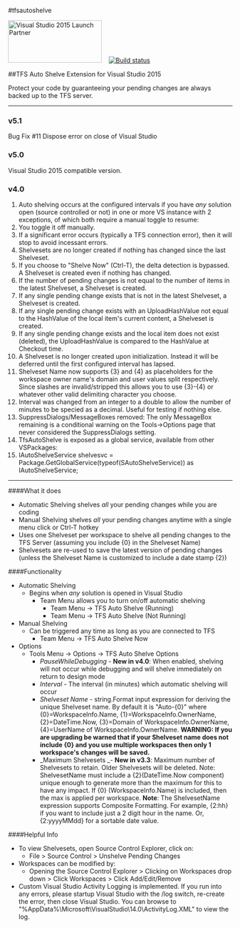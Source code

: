 #tfsautoshelve

<img id="171213" src="https://i1.visualstudiogallery.msdn.s-msft.com/8a8c753d-e10e-42b2-940e-2f6e8ed68d84/image/file/171213/1/vs2015_launch_partner.png" alt="Visual Studio 2015 Launch Partner" width="210" height="95"/>&nbsp;&nbsp;&nbsp;&nbsp;[![Build status](https://ci.appveyor.com/api/projects/status/ornwijwtoy41wpg6?svg=true)](https://ci.appveyor.com/project/vercellone/tfsautoshelve)

##TFS Auto Shelve Extension for Visual Studio 2015

 Protect your code by guaranteeing your pending changes are always backed up to the TFS server.

---
### v5.1

Bug Fix #11 Dispose error on close of Visual Studio

### v5.0

Visual Studio 2015 compatible version.

### v4.0

1. Auto shelving occurs at the configured intervals if you have _any_ solution open (source controlled or not) in one or more VS instance with 2 exceptions, of which both require a manual toggle to resume:
  1. You toggle it off manually.
  2. If a significant error occurs (typically a TFS connection error), then it will stop to avoid incessant errors.
2. Shelvesets are no longer created if nothing has changed since the last Shelveset.
  1. If you choose to "Shelve Now" (Ctrl-T), the delta detection is bypassed.  A Shelveset is created even if nothing has changed.
  2. If the number of pending changes is not equal to the number of items in the latest Shelveset, a Shelveset is created.
  3. If any single pending change exists that is not in the latest Shelveset, a Shelveset is created.
  4. If any single pending change exists with an UploadHashValue not equal to the HashValue of the local item's current content, a Shelveset is created.
  5. If any single pending change exists and the local item does not exist (deleted), the UploadHashValue is compared to the HashValue at Checkout time.
3. A Shelveset is no longer created upon initialization.  Instead it will be deferred until the first configured interval has lapsed.
4. Shelveset Name now supports {3} and {4} as placeholders for the workspace owner name's domain and user values split respectively.  Since slashes are invalid/stripped this allows you to use {3}-{4} or whatever other valid delimiting character you choose.
5. Interval was changed from an integer to a double to allow the number of minutes to be specied as a decimal.  Useful for testing if nothing else.
6. SuppressDialogs/MessageBoxes removed: The only MessageBox remaining is a conditional warning on the Tools->Options page that never considered the SuppressDialogs setting.
7. TfsAutoShelve is exposed as a global service, available from other VSPackages:
  1. IAutoShelveService shelvesvc = Package.GetGlobalService(typeof(SAutoShelveService)) as IAutoShelveService;
---

####What it does

*   Automatic Shelving shelves _all_ your pending changes while you are coding
*   Manual Shelving shelves _all_ your pending changes anytime with a single menu click or Ctrl-T hotkey
*   Uses one Shelveset per workspace to shelve all pending changes to the TFS Server (assuming you include {0} in the Shelveset Name)
*   Shelvesets are re-used to save the latest version of pending changes (unless the Shelveset Name is customized to include a date stamp {2})

####Functionality

*   Automatic Shelving
    *   Begins when _any_ solution is opened in Visual Studio
		*  Team Menu allows you to turn on/off automatic shelving
            *   Team Menu -> TFS Auto Shelve (Running)
			*   Team Menu -> TFS Auto Shelve (Not Running)
*   Manual Shelving
    *   Can be triggered any time as long as you are connected to TFS
        *   Team Menu -> TFS Auto Shelve Now
*   Options
    *   Tools Menu -> Options -> TFS Auto Shelve Options
        *   _PauseWhileDebugging_ - **New in v4.0**: When enabled, shelving will not occur while debugging and will shelve immediately on return to design mode
        *   _Interval_ - The interval (in minutes) which automatic shelving will occur
        *   _Shelveset Name_ - string.Format input expression for deriving the unique Shelveset name.  By default it is "Auto-{0}" where {0}=WorkspaceInfo.Name, {1}=WorkspaceInfo.OwnerName, {2}=DateTime.Now, {3}=Domain of WorkspaceInfo.OwnerName, {4}=UserName of WorkspaceInfo.OwnerName. 
**WARNING: If you are upgrading be warned that if your Shelveset name does not include {0} and you use multiple workspaces then only 1 workspace's changes will be saved.**
        *   _Maximum Shelvesets _- **New in v3.3**: Maximum number of Shelvesets to retain. Older Shelvesets will be deleted.  Note: ShelvesetName must include a {2}(DateTime.Now
 component) unique enough to generate more than the maximum for this to have any impact.  If {0} (WorkspaceInfo.Name) is included, then the max is applied per workspace.
**Note**: The ShelvesetName expression supports Composite Formatting.  For example, {2:hh} if you want to include just a 2 digit hour in the name.  Or, {2:yyyyMMdd} for a sortable date value.

####Helpful Info

*   To view Shelvesets, open Source Control Explorer, click on:
    *   File > Source Control > Unshelve Pending Changes
*   Workspaces can be modified by:
    *   Opening the Source Control Explorer > Clicking on Workspaces drop down > Click Workspaces > Click Add/Edit/Remove
*   Custom Visual Studio Activity Logging is implemented. If you run into any errors, please startup Visual Studio with the /log switch, re-create the error, then close Visual Studio. You can browse to "%AppData%\Microsoft\VisualStudio\14.0\ActivityLog.XML" 
 to view the log.

